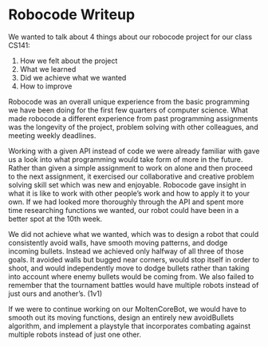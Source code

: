 # Robocode Writeup
We wanted to talk about 4 things about our robocode project for our class CS141:
1. How we felt about the project
2. What we learned
3. Did we achieve what we wanted
4. How to improve

Robocode was an overall unique experience from the basic programming we have been doing for the first few quarters of computer science. What made robocode a different experience from past programming assignments was the longevity of the project, problem solving with other colleagues, and meeting weekly deadlines.

Working with a given API instead of code we were already familiar with gave us a look into what programming would take form of more in the future. Rather than given a simple assignment to work on alone and then proceed to the next assignment, it exercised our collaborative and creative problem solving skill set which was new and enjoyable. Robocode gave insight in what it is like to work with other people’s work and how to apply it to your own. If we had looked more thoroughly through the API and spent more time researching functions we wanted, our robot could have been in a better spot at the 10th week. 

We did not achieve what we wanted, which was to design a robot that could consistently avoid walls, have smooth moving patterns, and dodge incoming bullets. Instead we achieved only halfway of all three of those goals. It avoided walls but bugged near corners, would stop itself in order to shoot, and would independently move to dodge bullets rather than taking into account where enemy bullets would be coming from. We also failed to remember that the tournament battles would have multiple robots instead of just ours and another’s. (1v1)

If we were to continue working on our MoltenCoreBot, we would have to smooth out its moving functions, design an entirely new avoidBullets algorithm, and implement a playstyle that incorporates combating against multiple robots instead of just one other. 
